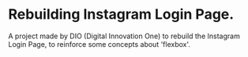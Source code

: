 <h1> Rebuilding Instagram Login Page. </h1> 

A project made by DIO (Digital Innovation One) to rebuild the Instagram Login Page, to reinforce some concepts about 'flexbox'.
